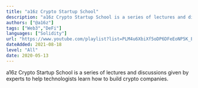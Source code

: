 ```yaml
---
title: "a16z Crypto Startup School"
description: "a16z Crypto Startup School is a series of lectures and discussions given by experts to help technologists learn how to build crypto companies."
authors: ["@a16z"]
tags: ["Web3","DeFi"]
languages: ["Solidity"]
url: "https://www.youtube.com/playlist?list=PLM4u6XbiXf5oDP6DFeEoNP5K_Epy1RAx4"
dateAdded: 2021-08-18
level: "All"
date: 2020-05-13
---
```


a16z Crypto Startup School is a series of lectures and discussions given by experts to help technologists learn how to build crypto companies.